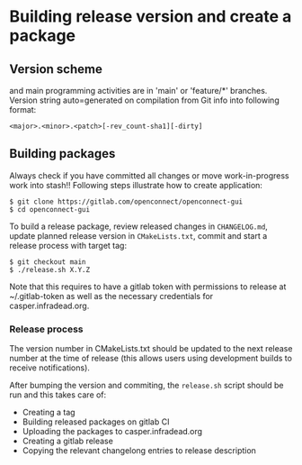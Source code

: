 # Building release version and create a package 

## Version scheme

and main programming activities are in 'main' or 'feature/*' branches.
Version string auto=generated on compilation from Git info into following format:

    <major>.<minor>.<patch>[-rev_count-sha1][-dirty]

## Building packages

Always check if you have committed all changes or move work-in-progress work into stash!!
Following steps illustrate how to create application:

    $ git clone https://gitlab.com/openconnect/openconnect-gui
    $ cd openconnect-gui

To build a release package, review released changes in `CHANGELOG.md`,
update planned release version in `CMakeLists.txt`, commit and start a release
process with target tag:

    $ git checkout main
    $ ./release.sh X.Y.Z

Note that this requires to have a gitlab token with permissions to release
at ~/.gitlab-token as well as the necessary credentials for
casper.infradead.org.


### Release process

The version number in CMakeLists.txt should be updated to the
next release number at the time of release (this allows users
using development builds to receive notifications).

After bumping the version and commiting, the `release.sh` script
should be run and this takes care of:
 - Creating a tag
 - Building released packages on gitlab CI
 - Uploading the packages to casper.infradead.org
 - Creating a gitlab release
 - Copying the relevant changelong entries to release description

